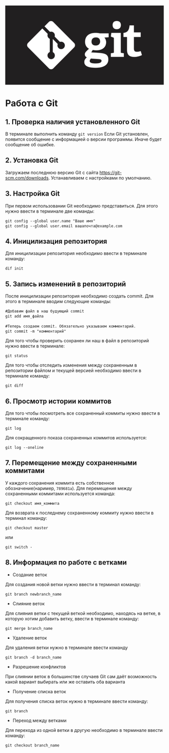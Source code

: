 ![image](1.jpeg)
# Работа с Git

## 1. Проверка наличия установленного Git
В терминале выполнить команду `git version`
Если Git установлен, появится сообщение с информацией о версии программы. Иначе будет сообщение об ошибке.

## 2. Установка Git
Загружаем последнюю версию Git с сайта https://git-scm.com/downloads.
Устанавливаем с настройками по умолчанию.

## 3. Настройка Git
При первом использовании Git необходимо представиться. Для этого нужно ввести в терминале две команды:
```
git config --global user.name "Ваше имя"
git config --global user.email вашапочта@example.com
```

## 4. Иницилизация репозитория
Для иницилизации репозитория необходимо ввести в терминале команду:
```
dif init
```

## 5. Запись изменений в репозиторий
После иницилизации репозитория необходимо создать commit. Для этого в терминале вводим следующие команды:
```
#Добавим файл в наш будующий commit
git add имя_файла

#Теперь создаем commit. Обязательно указываем комментарий.
git commit -m "комментарий"
```

Для того чтобы проверить сохранен ли наш в файл в репозиторий нужно ввести в терминале:
```
git status
```

Для того чтобы отследить изменения между сохраненным в репозитории файлом и текущей версией необходимо ввести в терминале команду:
```
git diff
```

## 6. Просмотр истории коммитов
Для того чтобы посмотреть все сохраненный коммиты нужно ввести в терминале команду:
```
git log
```
Для сокращенного показа сохраненных коммитов используется:
```
git log --oneline
```

## 7. Перемещение между сохраненными коммитами
У каждого сохранения коммита есть собственное обозначение(наример, `789681a`). Для перемещения между сохраненными коммитами используется команда:
```
git checkout имя_коммита
```

Для возврата к последнему сохраненному коммиту нужно ввести в терминал команду:
```
git checkout master
```
или
```
git switch -
```

## 8. Информация по работе с ветками

* Создание веток

Для создания новой ветки нужно ввести в терминал команду:
```
git branch newbranch_name
```

* Слияние веток

Для слияния ветки с текущей веткой необходимо, находясь на ветке, в которую хотим добавить ветку, ввести в терминале команду:
```
git merge branch_name
```

* Удаление веток

Для удаления ветки нужно в терминале ввести команду
```
git branch -d branch_name
```

* Разрешение конфликтов

При слиянии веток в большинстве случаев Git сам даёт возможность какой вариант выбирать или же оставить оба варианта

* Получение списка веток

Для получения списка веток нужно в терминале ввести команду:
```
git branch
```

* Переход между ветками

Для перехода из одной ветки в другую необходимо в терминале ввести команду:
```
git checkout branch_name
```
